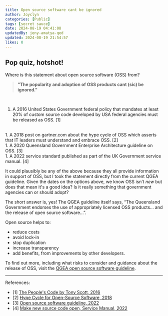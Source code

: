 ```yaml
---
title: Open source software cant be ignored
author: Joyclyn
categories: [Public]
tags: [secret sauce]
date: 2024-08-19 04:41:08 
updatedBy: jeny-amatya-qed
updated: 2024-08-19 21:54:57 
likes: 0
---
```


## Pop quiz, hotshot! 

Where is this statement about open source software (OSS) from? 
<br>

>**"The popularity and adoption of OSS products cant (sic) be ignored."**

<br>

1. A 2016 United States Government federal policy that mandates at least 20% of custom source code developed by USA federal agencies must be released as OSS. [1]
<br>
1. A 2018 post on gartner.com about the hype cycle of OSS which asserts that IT leaders must understand and embrace OSS. [2]
<br>
1. A 2020 Queensland Government Enterprise Architecture guideline on OSS. [3]
<br>
1. A 2022 service standard published as part of the UK Government service manual. [4]
<br>

It could plausibly be any of the above because they all provide information in support of OSS, but I took the statement directly from the current QGEA guideline. Given the dates on the options above, we know OSS isn’t *new* but does that mean it's a good idea? Is it really something that government agencies can or should adopt? 

The short answer is, yes! The QGEA guideline itself says, “The Queensland Government endorses the use of appropriately licensed OSS products… and the release of open source software...”. 

Open source helps to:
* reduce costs
* avoid lock-in
* stop duplication
* increase transparency
* add benefits, from improvements by other developers.

To find out more, including what risks to consider and guidance about the release of OSS, visit the [QGEA open source software guideline](https://www.forgov.qld.gov.au/information-and-communication-technology/qgea-policies-standards-and-guidelines/open-source-software-guideline).


***
References:
* [1] [The People's Code by Tony Scott, 2016](https://www.cio.gov/2016/08/11/peoples-code.html)
* [2] [Hype Cycle for Open-Source Software, 2018](https://www.gartner.com/en/documents/3891628) 
* [3] [Open source software guideline, 2022](https://www.forgov.qld.gov.au/information-and-communication-technology/qgea-policies-standards-and-guidelines/open-source-software-guideline)
* [4] [Make new source code open, Service Manual, 2022](https://www.gov.uk/service-manual/service-standard/point-12-make-new-source-code-open)